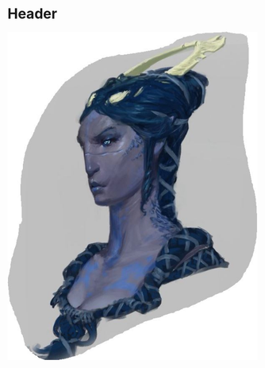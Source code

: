 <!-- TITLE: Balakar -->
<!-- SUBTITLE: A quick summary of Balakar -->

# Header

![Balakar](/uploads/balakar.jpg "Balakar")